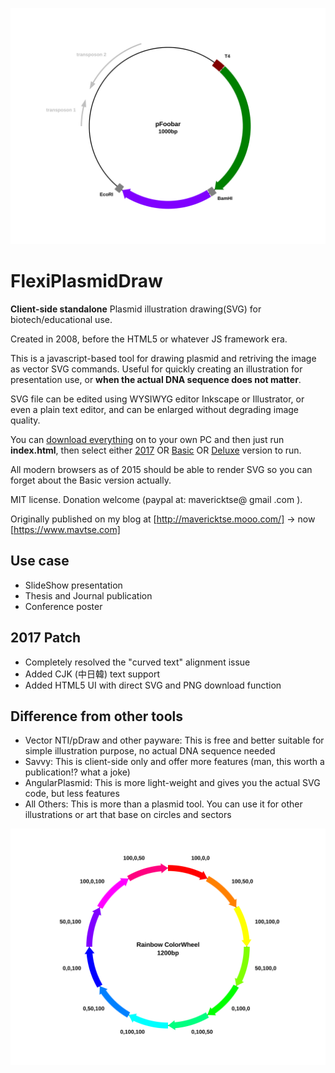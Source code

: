 ![Proper demo](proper_demo.svg)

# FlexiPlasmidDraw
__Client-side standalone__ Plasmid illustration drawing(SVG) for biotech/educational use.

Created in 2008, before the HTML5 or whatever JS framework era.

This is a javascript-based tool for drawing plasmid and retriving the image as vector SVG commands. Useful for quickly creating an illustration for presentation use, or __when the actual DNA sequence does not matter__.

SVG file can be edited using WYSIWYG editor Inkscape or Illustrator, or even a plain text editor, and can be enlarged without degrading image quality.

You can [download everything](https://github.com/MaverickTse/FlexiPlasmidDraw/archive/master.zip) on to your own PC and then just run __index.html__, then select either [2017](https://www.mavtse.com/FlexiPlasmidDraw/FlexiPlasmidDraw2017.html) OR [Basic](https://www.mavtse.com/FlexiPlasmidDraw/TYMPlasmidDraw.htm) OR [Deluxe](https://www.mavtse.com/FlexiPlasmidDraw/FlexiPlasmidDraw%20v2%20Deluxe.xhtml) version to run.

All modern browsers as of 2015 should be able to render SVG so you can forget about the Basic version actually.

MIT license. Donation welcome (paypal at: mavericktse@ gmail .com ).

Originally published on my blog at [http://mavericktse.mooo.com/] → now [https://www.mavtse.com]

## Use case
* SlideShow presentation
* Thesis and Journal publication
* Conference poster

## 2017 Patch
* Completely resolved the "curved text" alignment issue
* Added CJK (中日韓) text support
* Added HTML5 UI with direct SVG and PNG download function

## Difference from other tools
* Vector NTI/pDraw and other payware: This is free and better suitable for simple illustration purpose, no actual DNA sequence needed
* Savvy: This is client-side only and offer more features (man, this worth a publication!? what a joke)
* AngularPlasmid: This is more light-weight and gives you the actual SVG code, but less features
* All Others: This is more than a plasmid tool. You can use it for other illustrations or art that base on circles and sectors

![Color Wheel](Rainbow%20ColorWheel.svg)
